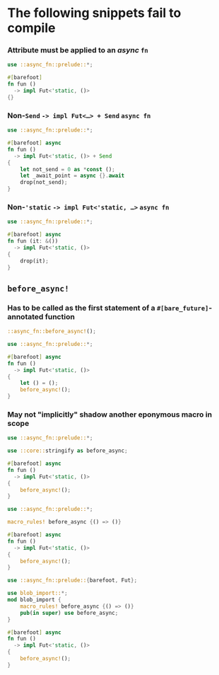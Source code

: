 # The following snippets fail to compile

### Attribute must be applied to an _async_ `fn`

```rust ,compile_fail
use ::async_fn::prelude::*;

#[barefoot]
fn fun ()
  -> impl Fut<'static, ()>
{}
```


### Non-`Send` `-> impl Fut<…> + Send` `async fn`

```rust ,compile_fail
use ::async_fn::prelude::*;

#[barefoot] async
fn fun ()
  -> impl Fut<'static, ()> + Send
{
    let not_send = 0 as *const ();
    let _await_point = async {}.await
    drop(not_send);
}
```

### Non-`'static` `-> impl Fut<'static, …>` `async fn`

```rust ,compile_fail
use ::async_fn::prelude::*;

#[barefoot] async
fn fun (it: &())
  -> impl Fut<'static, ()>
{
    drop(it);
}
```

## `before_async!`

### Has to be called as the first statement of a `#[bare_future]`-annotated function

```rust ,compile_fail
::async_fn::before_async!();
```

```rust ,compile_fail
use ::async_fn::prelude::*;

#[barefoot] async
fn fun ()
  -> impl Fut<'static, ()>
{
    let () = ();
    before_async!();
}
```

### May not "implicitly" shadow another eponymous macro in scope

```rust ,compile_fail
use ::async_fn::prelude::*;

use ::core::stringify as before_async;

#[barefoot] async
fn fun ()
  -> impl Fut<'static, ()>
{
    before_async!();
}
```

```rust ,compile_fail
use ::async_fn::prelude::*;

macro_rules! before_async {() => ()}

#[barefoot] async
fn fun ()
  -> impl Fut<'static, ()>
{
    before_async!();
}
```

```rust ,compile_fail
use ::async_fn::prelude::{barefoot, Fut};

use blob_import::*;
mod blob_import {
    macro_rules! before_async {() => ()}
    pub(in super) use before_async;
}

#[barefoot] async
fn fun ()
  -> impl Fut<'static, ()>
{
    before_async!();
}
```
